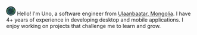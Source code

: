 <img  src="/earth.gif" title="REFERENCE: [11] By commotion.tv or @motionaddicts Available at: http://thecommotion.tv/post/117120739614/earf Non-commercial purposes only." style="clip-path: circle();" width="25" height="25" /> Hello! I'm Uno, a software engineer from <a href="https://en.wikipedia.org/wiki/Ulaanbaatar">Ulaanbaatar, Mongolia</a>. I have 4+ years of experience in developing desktop and mobile applications. I enjoy working on projects that challenge me to learn and grow.

<!--
**unobatbayar/unobatbayar** is a ✨ _special_ ✨ repository because its `README.md` (this file) appears on your GitHub profile.

Here are some ideas to get you started:

- 🔭 I’m currently working on ...
- 🌱 I’m currently learning ...
- 👯 I’m looking to collaborate on ...
- 🤔 I’m looking for help with ...
- 💬 Ask me about ...
- 📫 How to reach me: ...
- 😄 Pronouns: ...
- ⚡ Fun fact: ...
-->
